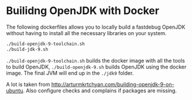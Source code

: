 Builidng OpenJDK with Docker
============================

The following dockerfiles allows you to locally build a fastdebug OpenJDK without having to install all the necessary libraries on your system.


```sh
./build-openjdk-9-toolchain.sh
./build-jdk-9.sh
```

`./build-openjdk-9-toolchain.sh` builds the docker image with all the tools to build OpenJDK, `./build-openjdk-9.sh` builds OpenJDK using the docker image. The final JVM will end up in the `./jdk9` folder.

A lot is taken from http://arturmkrtchyan.com/building-openjdk-9-on-ubuntu. Also configure checks and complains if packages are missing.
